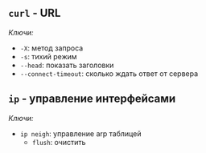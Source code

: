 ## ```curl``` - URL
  *Ключи:*
  - ```-X```: метод запроса
  - ```-s```: тихий режим
  - ```--head```: показать заголовки
  - ```--connect-timeout```: сколько ждать ответ от сервера
## ```ip``` - управление интерфейсами
  *Ключи:*
  - ```ip neigh```: управление arp таблицей
      - ```flush```: очистить
